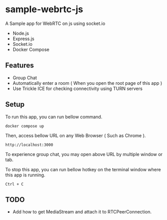 # sample-webrtc-js
A Sample app for WebRTC on js using socket.io

- Node.js
- Express.js
- Socket.io
- Docker Compose

## Features
- Group Chat
- Automatically enter a room ( When you open the root page of this app )
- Use Trickle ICE for checking connectivity using TURN servers

## Setup
To run this app, you can run bellow command.
```
docker compose up
```

Then, access bellow URL on any Web Browser ( Such as Chrome ).
```
http://localhost:3000
```

To experience group chat, you may open above URL by multiple window or tab.

To stop this app, you can run bellow hotkey on the terminal window where this app is running.
```
Ctrl + C
```

## TODO
- Add how to get MediaStream and attach it to RTCPeerConnection.

